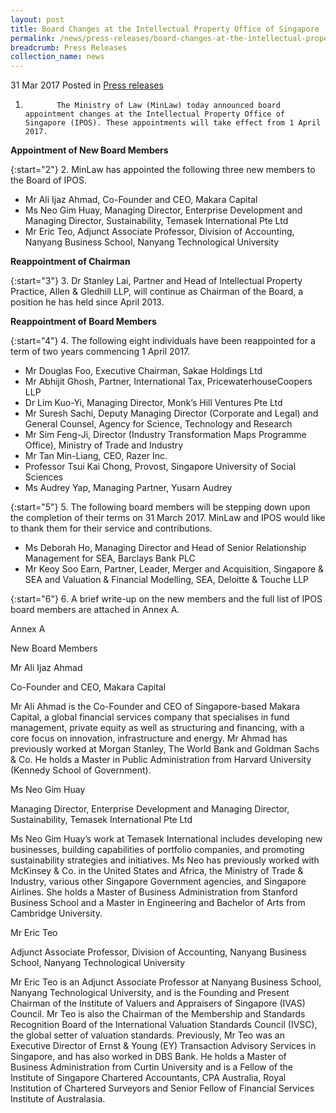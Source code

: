 ```yaml
---
layout: post
title: Board Changes at the Intellectual Property Office of Singapore
permalink: /news/press-releases/board-changes-at-the-intellectual-property-office-of-singapore
breadcrumb: Press Releases
collection_name: news
---
```


31 Mar 2017 Posted in [Press releases](/news/press-releases)

1.            The Ministry of Law (MinLaw) today announced board appointment changes at the Intellectual Property Office of Singapore (IPOS). These appointments will take effect from 1 April 2017.    


**Appointment of New Board Members**



{:start="2"}
2.            MinLaw has appointed the following three new members to the Board of IPOS.


* Mr Ali Ijaz Ahmad, Co-Founder and CEO, Makara Capital
* Ms Neo Gim Huay, Managing Director, Enterprise Development and Managing Director, Sustainability, Temasek International Pte Ltd
* Mr Eric Teo, Adjunct Associate Professor, Division of Accounting, Nanyang Business School, Nanyang Technological University



**Reappointment of Chairman**

 
{:start="3"}
3.            Dr Stanley Lai, Partner and Head of Intellectual Property Practice, Allen & Gledhill LLP, will continue as Chairman of the Board, a position he has held since April 2013.


**Reappointment of Board Members**



{:start="4"}
4.            The following eight individuals have been reappointed for a term of two years commencing 1 April 2017.

 

* Mr Douglas Foo, Executive Chairman, Sakae Holdings Ltd
* Mr Abhijit Ghosh, Partner, International Tax, PricewaterhouseCoopers LLP
* Dr Lim Kuo-Yi, Managing Director, Monk’s Hill Ventures Pte Ltd
* Mr Suresh Sachi, Deputy Managing Director (Corporate and Legal) and General Counsel, Agency for Science, Technology and Research
* Mr Sim Feng-Ji, Director (Industry Transformation Maps Programme Office), Ministry of Trade and Industry
* Mr Tan Min-Liang, CEO, Razer Inc.
* Professor Tsui Kai Chong, Provost, Singapore University of Social Sciences
* Ms Audrey Yap, Managing Partner, Yusarn Audrey
 
{:start="5"}
5.            The following board members will be stepping down upon the completion of their terms on 31 March 2017. MinLaw and IPOS would like to thank them for their service and contributions.


* Ms Deborah Ho, Managing Director and Head of Senior Relationship Management for SEA, Barclays Bank PLC
* Mr Keoy Soo Earn, Partner, Leader, Merger and Acquisition, Singapore & SEA and Valuation & Financial Modelling, SEA, Deloitte & Touche LLP
 
{:start="6"}
6.            A brief write-up on the new members and the full list of IPOS board members are attached in Annex A.



Annex A


New Board Members




Mr Ali Ijaz Ahmad

Co-Founder and CEO, Makara Capital

Mr Ali Ahmad is the Co-Founder and CEO of Singapore-based Makara Capital, a global financial services company that specialises in fund management, private equity as well as structuring and financing, with a core focus on innovation, infrastructure and energy. Mr Ahmad has previously worked at Morgan Stanley, The World Bank and Goldman Sachs & Co. He holds a Master in Public Administration from Harvard University (Kennedy School of Government).


Ms Neo Gim Huay

Managing Director, Enterprise Development and Managing Director, Sustainability, Temasek International Pte Ltd

Ms Neo Gim Huay’s work at Temasek International includes developing new businesses, building capabilities of portfolio companies, and promoting sustainability strategies and initiatives. Ms Neo has previously worked with McKinsey & Co. in the United States and Africa, the Ministry of Trade & Industry, various other Singapore Government agencies, and Singapore Airlines. She holds a Master of Business Administration from Stanford Business School and a Master in Engineering and Bachelor of Arts from Cambridge University.




Mr Eric Teo

Adjunct Associate Professor, Division of Accounting, Nanyang Business School, Nanyang Technological University

Mr Eric Teo is an Adjunct Associate Professor at Nanyang Business School, Nanyang Technological University, and is the Founding and Present Chairman of the Institute of Valuers and Appraisers of Singapore (IVAS) Council.  Mr Teo is also the Chairman of the Membership and Standards Recognition Board of the International Valuation Standards Council (IVSC), the global setter of valuation standards. Previously, Mr Teo was an Executive Director of Ernst & Young (EY) Transaction Advisory Services in Singapore, and has also worked in DBS Bank. He holds a Master of Business Administration from Curtin University and is a Fellow of the Institute of Singapore Chartered Accountants, CPA Australia, Royal Institution of Chartered Surveyors and Senior Fellow of Financial Services Institute of Australasia.
